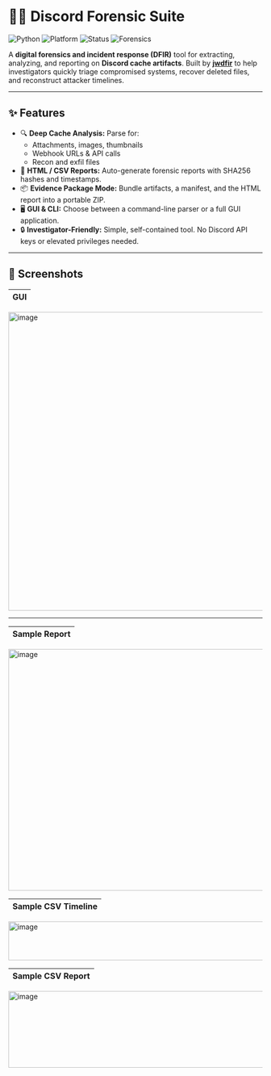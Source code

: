 # 🕵️‍♂️ Discord Forensic Suite
![Python](https://img.shields.io/badge/python-3.10+-blue)
![Platform](https://img.shields.io/badge/platform-Windows-lightgrey)
![Status](https://img.shields.io/badge/status-active-success)
![Forensics](https://img.shields.io/badge/forensics-DFIR-critical)


A **digital forensics and incident response (DFIR)** tool for extracting, analyzing, and reporting on **Discord cache artifacts**.  Built by **[jwdfir](https://github.com/jwdfir)** to help investigators quickly triage compromised systems, recover deleted files, and reconstruct attacker timelines.

---

## ✨ Features
- 🔍 **Deep Cache Analysis:** Parse for:
  - Attachments, images, thumbnails
  - Webhook URLs & API calls
  - Recon and exfil files
- 📑 **HTML / CSV Reports:** Auto-generate forensic reports with SHA256 hashes and timestamps.
- 📦 **Evidence Package Mode:** Bundle artifacts, a manifest, and the HTML report into a portable ZIP.
- 🖥️ **GUI & CLI:** Choose between a command-line parser or a full GUI application.
- 🔒 **Investigator-Friendly:** Simple, self-contained tool. No Discord API keys or elevated privileges needed.

---

## 📸 Screenshots

| GUI |
|-----|
<img width="944" height="592" alt="image" src="https://github.com/user-attachments/assets/d6a73a51-f3eb-4bd1-a621-242c3da5b821" />

---
| Sample Report |
|-----|
<img width="944" height="479" alt="image" src="https://github.com/user-attachments/assets/4b06249f-6813-4716-ad00-a6c5a81d96e5" />

| Sample CSV Timeline |
|-----|
<img width="944" height="77" alt="image" src="https://github.com/user-attachments/assets/95cc423c-3e1e-48c2-92a3-bd4a3a01a9ca" />

| Sample CSV Report |
|-----|
<img width="944" height="152" alt="image" src="https://github.com/user-attachments/assets/37372fd8-623c-416a-9fa4-93cb3b7cf597" />





